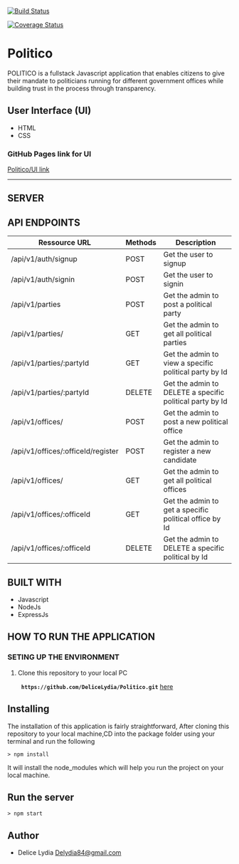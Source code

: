[![Build Status](https://travis-ci.org/DeliceLydia/Politico.svg?branch=develop)](https://travis-ci.org/DeliceLydia/Politico)

[![Coverage Status](https://coveralls.io/repos/github/DeliceLydia/Politico/badge.svg?branch=develop)](https://coveralls.io/github/DeliceLydia/Politico?branch=develop)


# Politico
POLITICO is a fullstack Javascript application that enables citizens to give their mandate to politicians running for different government offices while building trust in the process through transparency.

## User Interface (UI)
* HTML
* CSS

### GitHub Pages link for UI
[Politico/UI link](https://delicelydia.github.io/Politico/html/index.html)

---------------------------------------------------------------------

 ## SERVER

## API ENDPOINTS

| Ressource URL | Methods  | Description  |
| ------- | --- | --- |
| /api/v1/auth/signup| POST | Get the user to signup |
| /api/v1/auth/signin | POST | Get the user to signin|
| /api/v1/parties | POST | Get the admin to post a political party |
| /api/v1/parties/ | GET | Get the admin to get all political parties |
 /api/v1/parties/:partyId | GET |Get the admin to view a specific political party by Id  |
| /api/v1/parties/:partyId | DELETE| Get the admin to DELETE a specific political party by Id |
| /api/v1/offices/| POST | Get the admin to post a new political office|
| /api/v1/offices/:officeId/register| POST | Get the admin to register a new candidate|
| /api/v1/offices/| GET | Get the admin to get all political offices|
| /api/v1/offices/:officeId| GET | Get the admin to get a specific political office by Id|
| /api/v1/offices/:officeId | DELETE| Get the admin to DELETE a specific political  by Id |

## BUILT WITH

 * Javascript
 * NodeJs
 * ExpressJs

## HOW TO RUN THE APPLICATION

 ### SETING UP THE ENVIRONMENT
 
 1. Clone this repository to your local PC

    **` https://github.com/DeliceLydia/Politico.git`** [here](https://github.com/DeliceLydia/Politico)

## Installing
The installation of this application is fairly straightforward, After cloning this repository to your local machine,CD into the package folder using your terminal and run the following

```
> npm install
```

It will install the node_modules which will help you run the project on your local machine.

## Run the server
```
> npm start
```
## Author
- Delice Lydia <Delydia84@gmail.com>